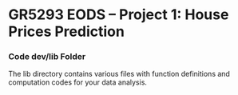 # GR5293 EODS – Project 1:  House Prices Prediction

### Code dev/lib Folder

The lib directory contains various files with function definitions and computation codes for your data analysis. 


